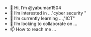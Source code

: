 - 👋 Hi, I’m @yabuman1504
- 👀 I’m interested in ..."cyber security "
- 🌱 I’m currently learning ...,"ICT"
- 💞️ I’m looking to collaborate on ...
- 📫 How to reach me ...

<!---
yabuman1504/yabuman1504 is a ✨ special ✨ repository because its `README.md` (this file) appears on your GitHub profile.
You can click the Preview link to take a look at your changes.
--->
